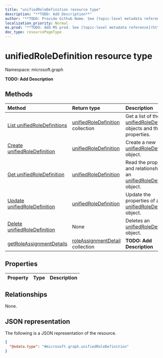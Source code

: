 ```yaml
---
title: "unifiedRoleDefinition resource type"
description: "**TODO: Add Description**"
author: "**TODO: Provide Github Name. See [topic-level metadata reference](https://msgo.azurewebsites.net/add/document/guidelines/metadata.html#topic-level-metadata)**"
localization_priority: Normal
ms.prod: "**TODO: Add MS prod. See [topic-level metadata reference](https://msgo.azurewebsites.net/add/document/guidelines/metadata.html#topic-level-metadata)**"
doc_type: resourcePageType
---
```


# unifiedRoleDefinition resource type

Namespace: microsoft.graph

**TODO: Add Description**

## Methods
|Method|Return type|Description|
|:---|:---|:---|
|[List unifiedRoleDefinitions](../api/unifiedroledefinition-list.md)|[unifiedRoleDefinition](../resources/unifiedroledefinition.md) collection|Get a list of the [unifiedRoleDefinition](../resources/unifiedroledefinition.md) objects and their properties.|
|[Create unifiedRoleDefinition](../api/unifiedroledefinition-create.md)|[unifiedRoleDefinition](../resources/unifiedroledefinition.md)|Create a new [unifiedRoleDefinition](../resources/unifiedroledefinition.md) object.|
|[Get unifiedRoleDefinition](../api/unifiedroledefinition-get.md)|[unifiedRoleDefinition](../resources/unifiedroledefinition.md)|Read the properties and relationships of an [unifiedRoleDefinition](../resources/unifiedroledefinition.md) object.|
|[Update unifiedRoleDefinition](../api/unifiedroledefinition-update.md)|[unifiedRoleDefinition](../resources/unifiedroledefinition.md)|Update the properties of an [unifiedRoleDefinition](../resources/unifiedroledefinition.md) object.|
|[Delete unifiedRoleDefinition](../api/unifiedroledefinition-delete.md)|None|Deletes an [unifiedRoleDefinition](../resources/unifiedroledefinition.md) object.|
|[getRoleAssignmentDetails](../api/unifiedroledefinition-getroleassignmentdetails.md)|[roleAssignmentDetail](../resources/roleassignmentdetail.md) collection|**TODO: Add Description**|

## Properties
|Property|Type|Description|
|:---|:---|:---|

## Relationships
None.

## JSON representation
The following is a JSON representation of the resource.
<!-- {
  "blockType": "resource",
  "keyProperty": "id",
  "@odata.type": "microsoft.graph.unifiedRoleDefinition",
  "baseType": "",
  "openType": false
}
-->
``` json
{
  "@odata.type": "#microsoft.graph.unifiedRoleDefinition"
}
```

